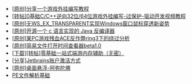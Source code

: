 + [[原创]分享一个游戏外挂编写教程](https://bbs.kanxue.com/thread-286912.htm)
+ [[转帖]0基础C/C++逆向32位/64位游戏外挂编写-过保护-驱动开发视频教程](https://bbs.kanxue.com/thread-286955.htm)
+ [[原创]无WS_EX_TRANSPARENT实现Windows窗口鼠标穿透新姿势](https://bbs.kanxue.com/thread-285470.htm)
+ [[原创]开源一个 c 语言实现的 Java 反编译器](https://bbs.kanxue.com/thread-287081.htm)
+ [[原创]某PC游戏残血ACE反作弊ring3下的绕过分析](https://bbs.kanxue.com/thread-284667.htm)
+ [[原创]简易文件打开时间查看器beta1.0](https://bbs.kanxue.com/thread-287111.htm)
+ [[下载][转帖]零基础一站式端游内存辅助（无密）](https://bbs.kanxue.com/thread-287049.htm)
+ [[分享]Jetbrains账户激活方式](https://bbs.kanxue.com/thread-284298.htm)
+ [[原创]桌面悬浮-阿弥陀佛](https://bbs.kanxue.com/thread-287083.htm)
+ [PE文件解析基础](https://bbs.kanxue.com/thread-278377.htm)
